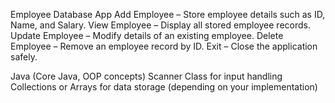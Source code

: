 Employee Database App
Add Employee – Store employee details such as ID, Name, and Salary.
View Employee – Display all stored employee records.
Update Employee – Modify details of an existing employee.
Delete Employee – Remove an employee record by ID.
Exit – Close the application safely.

Java (Core Java, OOP concepts)
Scanner Class for input handling
Collections or Arrays for data storage (depending on your implementation)




